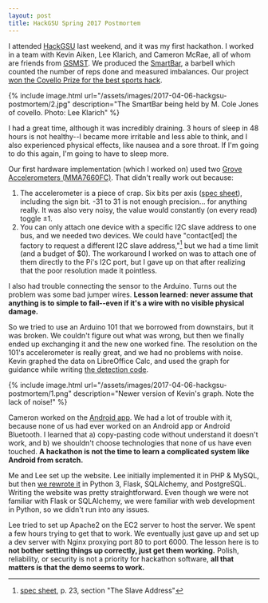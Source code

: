 ```yaml
---
layout: post
title: HackGSU Spring 2017 Postmortem
---
```


I attended [HackGSU][] last weekend, and it was my first hackathon. I worked in
a team with Kevin Aiken, Lee Klarich, and Cameron McRae, all of whom are
friends from [GSMST][]. We produced the [SmartBar][], a barbell which counted
the number of reps done and measured imbalances. Our project [won the Covello
Prize for the best sports hack][win].

{% include image.html
    url="/assets/images/2017-04-06-hackgsu-postmortem/2.jpg"
    description="The SmartBar being held by M. Cole Jones of covello. Photo: Lee Klarich" %}

I had a great time, although it was incredibly draining. 3 hours of sleep in 48
hours is not healthy--I became more irritable and less able to think, and I
also experienced physical effects, like nausea and a sore throat. If I'm going
to do this again, I'm going to have to sleep more.

Our first hardware implementation (which I worked on) used two [Grove
Accelerometers (MMA7660FC)][grove-accel]. That didn't really work out because:

1. The accelerometer is a piece of crap. Six bits per axis ([spec
sheet][mma7660fc]), including the sign bit. -31 to 31 is not enough precision…
for anything really. It was also very noisy, the value would constantly (on
every read) toggle ±1.
2. You can only attach one device with a specific I2C slave address to one bus,
and we needed two devices. We could have "contact[ed] the factory to request a
different I2C slave address,"[^1] but we had a time limit (and a budget of $0).
The workaround I worked on was to attach one of them directly to the Pi's I2C
port, but I gave up on that after realizing that the poor resolution made it
pointless.

[^1]: [spec sheet][mma7660fc], p. 23, section "The Slave Address"

I also had trouble connecting the sensor to the Arduino. Turns out the problem
was some bad jumper wires. **Lesson learned: never assume that anything is to
simple to fail--even if it's a wire with no visible physical damage.**

So we tried to use an Arduino 101 that we borrowed from downstairs, but it was
broken. We couldn't figure out what was wrong, but then we finally ended up
exchanging it and the new one worked fine. The resolution on the 101's
accelerometer is really great, and we had no problems with noise. Kevin graphed
the data on LibreOffice Calc, and used the graph for guidance while writing [the
detection code][detect-source].

{% include image.html
    url="/assets/images/2017-04-06-hackgsu-postmortem/1.png"
    description="Newer version of Kevin's graph. Note the lack of noise!" %}

Cameron worked on the [Android app][android-source]. We had a lot of trouble
with it, because none of us had ever worked on an Android app or Android
Bluetooth. I learned that a) copy-pasting code without understand it doesn't
work, and b) we shouldn't choose technologies that none of us have even
touched. **A hackathon is not the time to learn a complicated system like
Android from scratch.**

Me and Lee set up the website. Lee initially implemented it in PHP & MySQL, but
then [we rewrote it][website-source] in Python 3, Flask, SQLAlchemy, and
PostgreSQL. Writing the website was pretty straightforward. Even though we were
not familiar with Flask or SQLAlchemy, we were familiar with web development in
Python, so we didn't run into any issues.

Lee tried to set up Apache2 on the EC2 server to host the server. We spent a
few hours trying to get that to work. We eventually just gave up and set up a
dev server with Nginx proxying port 80 to port 6000. The lesson here is to
**not bother setting things up correctly, just get them working.** Polish,
reliability, or security is not a priority for hackathon software, **all that
matters is that the demo seems to work.**


[HackGSU]: https://hackgsu-spring-2017.devpost.com/
[GSMST]: http://www.gsmst.org/
[SmartBar]: https://github.com/KevinAiken/Smart-Bar
[win]: https://hackgsu-spring-2017.devpost.com/submissions/search?utf8=✓&terms=SmartBar
[grove-accel]: http://wiki.seeed.cc/Grove-3-Axis_Digital_Accelerometer-1.5g/
[mma7660fc]: http://www.nxp.com/assets/documents/data/en/data-sheets/MMA7660FC.pdf
[android-source]: https://github.com/KevinAiken/Smart-Bar/tree/master/android-app
[website-source]: https://github.com/KevinAiken/Smart-Bar/tree/master/hsus
[detect-source]: https://github.com/KevinAiken/Smart-Bar/tree/master/read-accel
